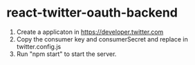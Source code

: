 # react-twitter-oauth-backend

1. Create a applicaton in https://developer.twitter.com
2. Copy the consumer key and consumerSecret and replace in twitter.config.js
3. Run "npm start" to start the server.
